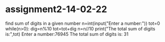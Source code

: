 # assignment2-14-02-22
find sum of digits in a given number
n=int(input("Enter a number:"))
tot=0
while(n>0):
    dig=n%10
    tot=tot+dig
    n=n//10
print("The total sum of digits is:",tot)
Enter a number:76945
The total sum of digits is: 31
